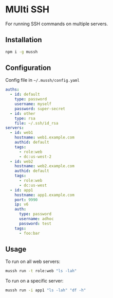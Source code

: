 # MUlti SSH

For running SSH commands on multiple servers.

## Installation

```bash
npm i -g mussh
```

## Configuration

Config file in `~/.mussh/config.yaml`

```yaml
auths:
  - id: default
    type: password
    username: myself
    password: super-secret
  - id: other
    type: rsa
    file: ~/.ssh/id_rsa
servers:
  - id: web1
    hostname: web1.example.com
    authid: default
    tags:
      - role:web
      - dc:us-west-2
  - id: web2
    hostname: web2.example.com
    authid: default
    tags:
      - role:web
      - dc:us-west
  - id: app1
    hostname: app1.example.com
    port: 9990
    ip: v6
    auth:
      type: password
      username: adhoc
      password: test
    tags:
      - foo:bar
```

## Usage

To run on all web servers:

```bash
mussh run -t role:web "ls -lah"
```

To run on a specific server:

```bash
mussh run -i app1 "ls -lah" "df -h"
```
